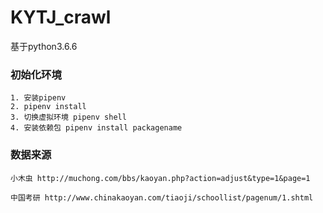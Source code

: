 # KYTJ_crawl

基于python3.6.6

### 初始化环境
    1. 安装pipenv
    2. pipenv install
    3. 切换虚拟环境 pipenv shell
    4. 安装依赖包 pipenv install packagename

### 数据来源

    小木虫 http://muchong.com/bbs/kaoyan.php?action=adjust&type=1&page=1

    中国考研 http://www.chinakaoyan.com/tiaoji/schoollist/pagenum/1.shtml
